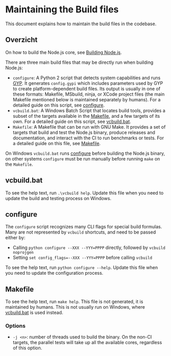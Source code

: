 # Maintaining the Build files

This document explains how to maintain the build files in the codebase.

## Overzicht

On how to build the Node.js core, see [Building Node.js](../../BUILDING.md).

There are three main build files that may be directly run when building Node.js:

* `configure`: A Python 2 script that detects system capabilities and runs [GYP](https://gyp.gsrc.io/docs/UserDocumentation.md). It generates `config.gypi` which includes parameters used by GYP to create platform-dependent build files. Its output is usually in one of these formats: Makefile, MSbuild, ninja, or XCode project files (the main Makefile mentioned below is maintained separately by humans). For a detailed guide on this script, see [configure](#configure).
* `vcbuild.bat`: A Windows Batch Script that locates build tools, provides a subset of the targets available in the [Makefile](#makefile), and a few targets of its own. For a detailed guide on this script, see [vcbuild.bat](#vcbuildbat).
* `Makefile`: A Makefile that can be run with GNU Make. It provides a set of targets that build and test the Node.js binary, produce releases and documentation, and interact with the CI to run benchmarks or tests. For a detailed guide on this file, see [Makefile](#makefile).

On Windows `vcbuild.bat` runs [configure](#configure) before building the Node.js binary, on other systems `configure` must be run manually before running `make` on the `Makefile`.

## vcbuild.bat

To see the help text, run `.\vcbuild help`. Update this file when you need to update the build and testing process on Windows.

## configure

The `configure` script recognizes many CLI flags for special build formulas. Many are not represented by `vcbuild` shortcuts, and need to be passed either by:

* Calling `python configure --XXX --YYY=PPPP` directly, followed by `vcbuild
noprojgen`
* Setting `set config_flags=--XXX --YYY=PPPP` before calling `vcbuild`

To see the help text, run `python configure --help`. Update this file when you need to update the configuration process.

## Makefile

To see the help text, run `make help`. This file is not generated, it is maintained by humans. This is not usually run on Windows, where [vcbuild.bat](#vcbuildbat) is used instead.

### Options

* `-j <n>`: number of threads used to build the binary. On the non-CI targets, the parallel tests will take up all the available cores, regardless of this option.
